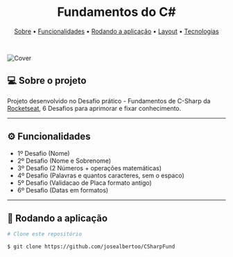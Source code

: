 ﻿
<h1 align="center">
	Fundamentos do C#
</h1>

<p align="center">
  <a href="#-sobre-o-projeto">Sobre</a> •
  <a href="#-funcionalidades">Funcionalidades</a> •
  <a href="#-rodando-a-aplicação">Rodando a aplicação</a> •
  <a href="#-layout">Layout</a> •
  <a href="#-tecnologias">Tecnologias</a> 
</p>

<br/>

![Cover](.github/cover.png)

## 💻 Sobre o projeto

Projeto desenvolvido no Desafio prático - Fundamentos de C-Sharp da [Rocketseat](https://www.rocketseat.com.br/), 6 Desafios para aprimorar e fixar conhecimento.

---

## ⚙️ Funcionalidades

- 1º Desafio (Nome)
- 2º Desafio (Nome e Sobrenome)
- 3º Desafio (2 Números + operações matemáticas)
- 4º Desafio (Palavras e quantos  caracteres, sem o espaco)
- 5º Desafio (Validacao de Placa formato antigo)
- 6º Desafio (Datas em formatos)

---

## 🧭 Rodando a aplicação

```bash
# Clone este repositório

$ git clone https://github.com/josealbertoo/CSharpFund
```


